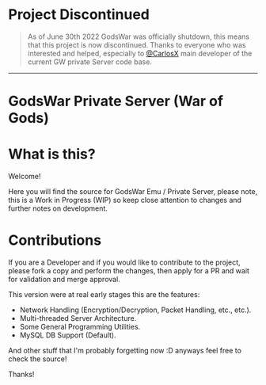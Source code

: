 # Project Discontinued
> As of June 30th 2022 GodsWar was officially shutdown, this means that this project is now discontinued.
> Thanks to everyone who was interested and helped, especially to [@CarlosX](https://github.com/CarlosX) main developer of the current GW private Server code base.
___

GodsWar Private Server (War of Gods)
============

# What is this?

Welcome!

Here you will find the source for GodsWar Emu / Private Server, please note, this is a Work in Progress (WIP) so keep close attention to changes and further notes on development.

# Contributions 
If you are a Developer and if you would like to contribute to the project, please fork a copy and perform the changes, then apply for a PR and wait for validation and merge approval.

This version were at real early stages this are the features:

* Network Handling (Encryption/Decryption, Packet Handling, etc., etc.).
* Multi-threaded Server Architecture.
* Some General Programming Utilities.
* MySQL DB Support (Default).

And other stuff that I'm probably forgetting now :D anyways feel free to check the source!

Thanks!
